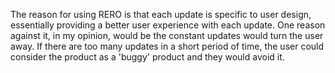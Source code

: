 The reason for using RERO is that each update is specific to user design, essentially providing a better user experience with each update. One reason against it, in my opinion, would be the constant updates would turn the user away. If there are too many updates in a short period of time, the user could consider the product as a 'buggy' product and they would avoid it. 